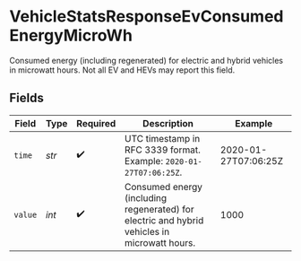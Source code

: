 # VehicleStatsResponseEvConsumedEnergyMicroWh

Consumed energy (including regenerated) for electric and hybrid vehicles in microwatt hours. Not all EV and HEVs may report this field.


## Fields

| Field                                                                                        | Type                                                                                         | Required                                                                                     | Description                                                                                  | Example                                                                                      |
| -------------------------------------------------------------------------------------------- | -------------------------------------------------------------------------------------------- | -------------------------------------------------------------------------------------------- | -------------------------------------------------------------------------------------------- | -------------------------------------------------------------------------------------------- |
| `time`                                                                                       | *str*                                                                                        | :heavy_check_mark:                                                                           | UTC timestamp in RFC 3339 format. Example: `2020-01-27T07:06:25Z`.                           | 2020-01-27T07:06:25Z                                                                         |
| `value`                                                                                      | *int*                                                                                        | :heavy_check_mark:                                                                           | Consumed energy (including regenerated) for electric and hybrid vehicles in microwatt hours. | 1000                                                                                         |